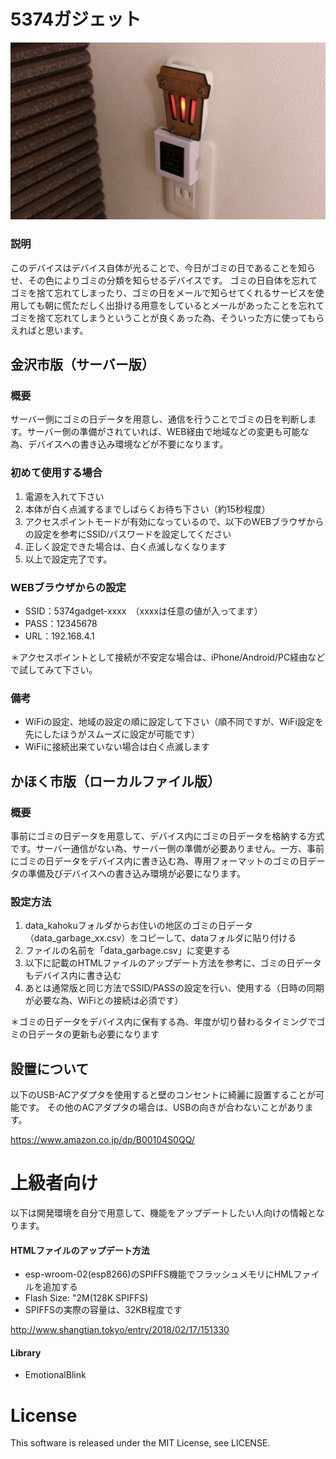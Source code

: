 # 5374ガジェット
![本体](https://github.com/yukima77/5374gadget/blob/images/main_001.jpg)

### 説明
このデバイスはデバイス自体が光ることで、今日がゴミの日であることを知らせ、その色によりゴミの分類を知らせるデバイスです。
ゴミの日自体を忘れてゴミを捨て忘れてしまったり、ゴミの日をメールで知らせてくれるサービスを使用しても朝に慌ただしく出掛ける用意をしているとメールがあったことを忘れてゴミを捨て忘れてしまうということが良くあった為、そういった方に使ってもらえればと思います。

## 金沢市版（サーバー版）
### 概要
サーバー側にゴミの日データを用意し、通信を行うことでゴミの日を判断します。サーバー側の準備がされていれば、WEB経由で地域などの変更も可能な為、デバイスへの書き込み環境などが不要になります。

### 初めて使用する場合
1. 電源を入れて下さい
1. 本体が白く点滅するまでしばらくお待ち下さい（約15秒程度）
1. アクセスポイントモードが有効になっているので、以下のWEBブラウザからの設定を参考にSSID/パスワードを設定してください
1. 正しく設定できた場合は、白く点滅しなくなります
1. 以上で設定完了です。

### WEBブラウザからの設定
* SSID：5374gadget-xxxx　（xxxxは任意の値が入ってます）
* PASS：12345678
* URL：192.168.4.1

＊アクセスポイントとして接続が不安定な場合は、iPhone/Android/PC経由などで試してみて下さい。

### 備考
* WiFiの設定、地域の設定の順に設定して下さい（順不同ですが、WiFi設定を先にしたほうがスムーズに設定が可能です）
* WiFiに接続出来ていない場合は白く点滅します

## かほく市版（ローカルファイル版）
### 概要
事前にゴミの日データを用意して、デバイス内にゴミの日データを格納する方式です。サーバー通信がない為、サーバー側の準備が必要ありません。一方、事前にゴミの日データをデバイス内に書き込む為、専用フォーマットのゴミの日データの準備及びデバイスへの書き込み環境が必要になります。

### 設定方法
1. data_kahokuフォルダからお住いの地区のゴミの日データ（data_garbage_xx.csv）をコピーして、dataフォルダに貼り付ける
1. ファイルの名前を「data_garbage.csv」に変更する
1. 以下に記載のHTMLファイルのアップデート方法を参考に、ゴミの日データもデバイス内に書き込む
1. あとは通常版と同じ方法でSSID/PASSの設定を行い、使用する（日時の同期が必要な為、WiFiとの接続は必須です）

＊ゴミの日データをデバイス内に保有する為、年度が切り替わるタイミングでゴミの日データの更新も必要になります


## 設置について
以下のUSB-ACアダプタを使用すると壁のコンセントに綺麗に設置することが可能です。
その他のACアダプタの場合は、USBの向きが合わないことがあります。

https://www.amazon.co.jp/dp/B00104S0QQ/


# 上級者向け
以下は開発環境を自分で用意して、機能をアップデートしたい人向けの情報となります。

#### HTMLファイルのアップデート方法
* esp-wroom-02(esp8266)のSPIFFS機能でフラッシュメモリにHMLファイルを追加する
* Flash Size: "2M(128K SPIFFS)
* SPIFFSの実際の容量は、32KB程度です

http://www.shangtian.tokyo/entry/2018/02/17/151330

#### Library
* EmotionalBlink


# License
This software is released under the MIT License, see LICENSE.
